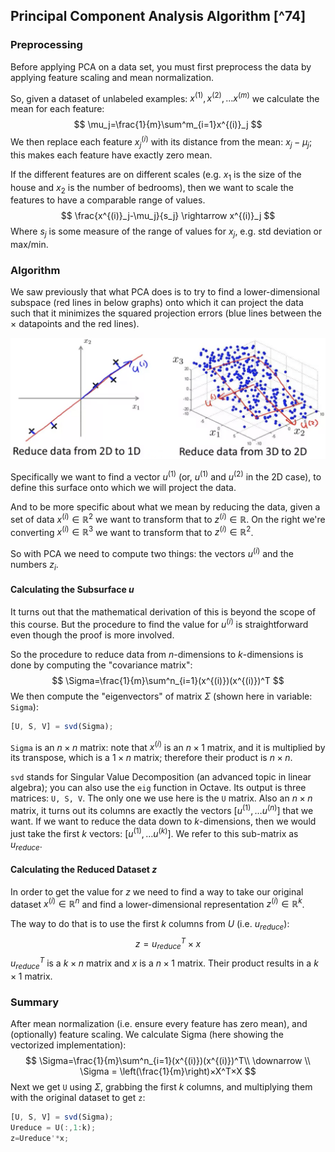 ## Principal Component Analysis Algorithm [^74]

### Preprocessing

Before applying PCA on a data set, you must first preprocess the data by applying feature scaling and mean normalization.

So, given a dataset of unlabeled examples: $x^{(1)},x^{(2)},...x^{(m)}$ we calculate the mean for each feature:
$$
\mu_j=\frac{1}{m}\sum^m_{i=1}x^{(i)}_j
$$
We then replace each feature $x^{(i)}_j$ with its distance from the mean: $x_j-\mu_j$; this makes each feature have exactly zero mean.

If the different features are on different scales (e.g. $x_1$ is the size of the house and $x_2$ is the number of bedrooms), then we want to scale the features to have a comparable range of values.
$$
\frac{x^{(i)}_j-\mu_j}{s_j} \rightarrow x^{(i)}_j
$$
Where $s_j$ is some measure of the range of values for $x_j$, e.g. std deviation or max/min.

### Algorithm

We saw previously that what PCA does is to try to find a lower-dimensional subspace (red lines in below graphs) onto which it can project the data such that it minimizes the squared projection errors (blue lines between the × datapoints and the red lines). 

<img src="04-pca-algorithm.assets/image-20210531161923055.png" alt="image-20210531161923055" style="zoom:50%;" />

Specifically we want to find a vector $u^{(1)}$ (or, $u^{(1)}$ and $u^{(2)}$ in the 2D case), to define this surface onto which we will project the data.

And to be more specific about what we mean by reducing the data, given a set of data $x^{(i)}\in\mathbb{R}^2$ we want to transform that to $z^{(i)}\in\mathbb{R}$.  On the right we're converting  $x^{(i)}\in\mathbb{R}^3$ we want to transform that to $z^{(i)}\in\mathbb{R}^2$.  

So with PCA we need to compute two things:  the vectors $u^{(i)}$ and the numbers $z_i$.

#### Calculating the Subsurface $u$

It turns out that the mathematical derivation of this is beyond the scope of this course. But the procedure to find the value for $u^{(i)}$ is straightforward even though the proof is more involved.

So the procedure to reduce data from $n$-dimensions to $k$-dimensions is done by computing the "covariance matrix":
$$
\Sigma=\frac{1}{m}\sum^n_{i=1}(x^{(i)})(x^{(i)})^T
$$
We then compute the "eigenvectors" of matrix $\Sigma$ (shown here in variable: `Sigma`):

```octave
[U, S, V] = svd(Sigma);
```

`Sigma` is an $n×n$ matrix: note that $x^{(i)}$ is an $n×1$ matrix, and it is multiplied by its transpose, which is a $1×n$ matrix; therefore their product is $n×n$.

`svd` stands for Singular Value Decomposition (an advanced topic in linear algebra); you can also use the `eig` function in Octave. Its output is three matrices:  `U, S, V`.  The only one we use here is the `U` matrix. Also an $n×n$ matrix, it turns out its columns are exactly the vectors $[u^{(1)},…u^{(n)}]$ that we want. If we want to reduce the data down to $k$-dimensions, then we would just take the first $k$ vectors: $[u^{(1)},…u^{(k)}]$.  We refer to this sub-matrix as $u_{reduce}$.

#### Calculating the Reduced Dataset $z$

In order to get the value for $z$ we need to find a way to take our original dataset $x^{(i)} \in \mathbb{R}^n$ and find a lower-dimensional representation $z^{(i)} \in \mathbb{R}^k$.

The way to do that is to use the first $k$ columns from $U$ (i.e. $u_{reduce}$):
$$
z = u_{reduce}^T×x
$$
$u_{reduce}^T$ is a $k×n$ matrix and $x$ is a $n×1$ matrix. Their product results in a $k×1$ matrix.

### Summary

After mean normalization (i.e. ensure every feature has zero mean), and (optionally) feature scaling.  We calculate Sigma (here showing the vectorized implementation):
$$
\Sigma=\frac{1}{m}\sum^n_{i=1}(x^{(i)})(x^{(i)})^T\\
\downarrow \\
\Sigma = \left(\frac{1}{m}\right)×X^T×X
$$
Next we get `U` using $\Sigma$, grabbing the first $k$ columns, and multiplying them with the original dataset to get `z`:

```octave
[U, S, V] = svd(Sigma);
Ureduce = U(:,1:k);
z=Ureduce'*x;
```
